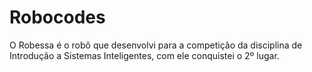 # Robocodes
O Robessa é o robô que desenvolvi para a competição da disciplina de Introdução a Sistemas Inteligentes, com ele conquistei o 2º lugar.
